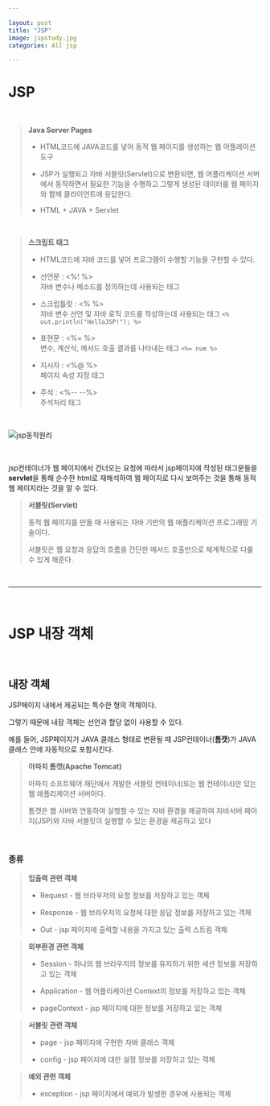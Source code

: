 ```yaml
---  

layout: post  
title: "JSP"  
image: jspstudy.jpg  
categories: All jsp  

---  
```


# JSP  

<br>  

> **Java Server Pages**  
> 
> * HTML코드에 JAVA코드를 넣어 동적 웹 페이지를 생성하는 웹 어플레이션 도구  
> 
> * JSP가 실행되고 자바 서블릿(Servlet)으로 변환되면, 웹 어플리케이션 서버에서 동작하면서 필요한 기능을 수행하고 그렇게 생성된 데이터를 웹 페이지와 함께 클라이언트에 응답한다.  
> 
> * HTML + JAVA + Servlet  

<br>  

> **스크립트 태그**  
> 
> * HTML코드에 자바 코드를 넣어 프로그램이 수행할 기능을 구현할 수 있다.  
> 
> * 선언문 : <%!  %>  
>       자바 변수나 메소드를 정의하는데 사용되는 태그  
> 
> * 스크립틀릿 : <%  %>  
>       자바 변수 선언 및 자바 로직 코드를 작성하는데 사용되는 태그  `<% out.println("HelloJSP!"); %>`
> 
> * 표현문 : <%=  %>  
>       변수, 계산식, 메서드 호출 결과를 나타내는 태그  `<%= num %>`
> 
> * 지시자 : <%@  %>  
>       페이지 속성 지정 태그  
> 
> * 주석 : <%--  --%>  
>       주석처리 태그  

<br>  

![jsp동작원리](https://user-images.githubusercontent.com/103972967/174952272-5e82cd8a-f6af-42f8-ba11-7600e546f236.PNG)  

<br>  

jsp컨테이너가 웹 페이지에서 건너오는 요청에 따라서 jsp페이지에 작성된 태그문들을  
**servlet**을 통해 순수한 html로 재해석하여 웹 페이지로 다시 보여주는 것을 통해 동적 웹 페이지라는 것을 알 수 있다.  

> **서블릿(Servlet)**  
> 
> 동적 웹 페이지를 만들 때 사용되는 자바 기반의 웹 애플리케이션 프로그래밍 기술이다.  
> 
> 서블릿은 웹 요청과 응답의 흐름을 간단한 메서드 호출만으로 체계적으로 다룰 수 있게 해준다.  

<br>  
<hr>  
<br>  

# JSP 내장 객체  

<br>  

## 내장 객체 

JSP페이지 내에서 제공되는 특수한 형의 객체이다.  

그렇기 때문에 내장 객체는 선언과 할당 없이 사용할 수 있다.  

예를 들어, JSP페이지가 JAVA 클래스 형태로 변환될 때 JSP컨테이너(**톰캣**)가 JAVA클래스 안에 자동적으로 포함시킨다.  

> **아파치 톰캣(Apache Tomcat)**  
> 
> 아파치 소프트웨어 재단에서 개발한 서블릿 컨테이너(또는 웹 컨테이너)만 있는 웹 애플리케이션 서버이다.  
> 
> 톰캣은 웹 서버와 연동하여 실행할 수 있는 자바 환경을 제공하여 자바서버 페이지(JSP)와 자바 서블릿이 실행할 수 있는 환경을 제공하고 있다  

<br>  

### 종류  

> **입출력 관련 객체**  
> 
> * Request - 웹 브라우저의 요청 정보를 저장하고 있는 객체  
> 
> * Response -  웹 브라우저의 요청에 대한 응답 정보를 저장하고 있는 객체  
> 
> * Out - jsp 페이지에 출력할 내용을 가지고 있는 출력 스트림 객체  

> **외부환경 관련 객체**  
> 
> * Session - 하나의 웹 브라우저의 정보를 유지하기 위한 세션 정보를 저장하고 있는 객체  
> 
> * Application - 웹 어플리케이션 Context의 정보를 저장하고 있는 객체  
> 
> * pageContext - jsp 페이지에 대한 정보를 저장하고 있는 객체  
 
> **서블릿 관련 객체**  
> 
> * page - jsp 페이지에 구현한 자바 클래스 객체  
> 
> * config - jsp 페이지에 대한 설정 정보를 저장하고 있는 객체  

> **예외 관련 객체**  
> 
> * exception - jsp 페이지에서 예외가 발생한 경우에 사용되는 객체  
